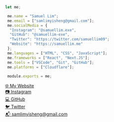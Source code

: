```js
let me;

 me.name = "Samuel Lim";
 me.email = ["samlimyisheng@gmail.com"];
 me.socialMedia = {
  "Instagram": "@samuellim.exe",
  "GitHub": "@samuellim-exe",
  "Twitter": "https://twitter.com/samuellim09";
  "Website": "https://samuellim.me"
 };
 me.languages = ["HTML", "CSS", "JavaScript"];
 me.frameworks = ["React", "Next.JS"];
 me.tools = ["VSCode", "Git", "GitHub"];
 me.platforms = ["Cloudflare"];
 
 module.exports = me;
```
[🌐 My Website](https://samuellim.me)  
[📷 Instagram](https://instagram.com/samuelllim.exe)  
[💻 GitHub](https://github.com/samuellim-exe)  
[🐦 Twitter](https://twitter.com/samuellim09)  
[📬 samlimyisheng@gmail.com](mailto:samlimyisheng@gmail.com)

